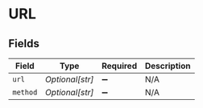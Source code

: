 # URL


## Fields

| Field              | Type               | Required           | Description        |
| ------------------ | ------------------ | ------------------ | ------------------ |
| `url`              | *Optional[str]*    | :heavy_minus_sign: | N/A                |
| `method`           | *Optional[str]*    | :heavy_minus_sign: | N/A                |